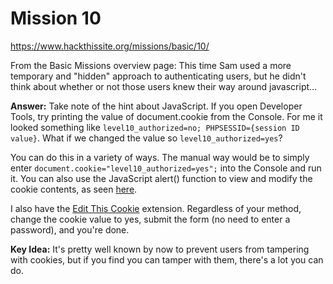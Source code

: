 # Mission 10
https://www.hackthissite.org/missions/basic/10/

From the Basic Missions overview page: This time Sam used a more temporary and "hidden" approach to authenticating users, but he didn't think about whether or not those users knew their way around javascript...

**Answer:** Take note of the hint about JavaScript. If you open Developer Tools, try printing the value of document.cookie from the Console. For me it looked something like `level10_authorized=no; PHPSESSID={session ID value}`. What if we changed the value so `level10_authorized=yes`?  

You can do this in a variety of ways. The manual way would be to simply enter `document.cookie="level10_authorized=yes";` into the Console and run it. You can also use the JavaScript alert() function to view and modify the cookie contents, as seen [here](http://www.testingsecurity.com/how-to-test/injection-vulnerabilities/Javascript-Injection).  

I also have the [Edit This Cookie](http://editthiscookie.com/) extension. Regardless of your method, change the cookie value to yes, submit the form (no need to enter a password), and you're done.  

**Key Idea:** It's pretty well known by now to prevent users from tampering with cookies, but if you find you can tamper with them, there's a lot you can do.